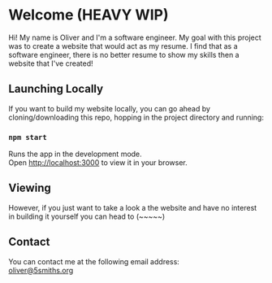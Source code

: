 # Welcome (HEAVY WIP)

Hi! My name is Oliver and I'm a software engineer. My goal with this project was to create a website that would act as my resume. 
I find that as a software engineer, there is no better resume to show my skills then a website that I've created!

## Launching Locally

If you want to build my website locally, you can go ahead by cloning/downloading this repo, hopping in the project directory and running:

### `npm start`

Runs the app in the development mode.\
Open [http://localhost:3000](http://localhost:3000) to view it in your browser.

## Viewing

However, if you just want to take a look a the website and have no interest in
building it yourself you can head to (~~~~~)

## Contact

You can contact me at the following email address:\
[oliver@5smiths.org](oliver@5smiths.org)
